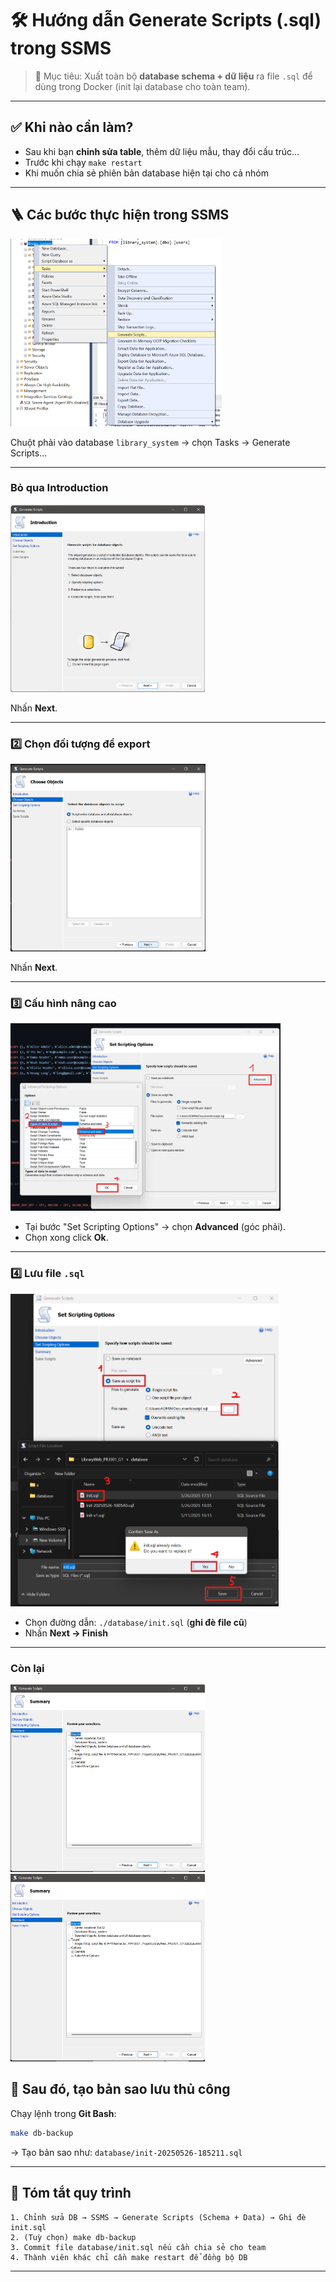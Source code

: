 # 🛠️ Hướng dẫn Generate Scripts (.sql) trong SSMS

> 🎯 Mục tiêu: Xuất toàn bộ **database schema + dữ liệu** ra file `.sql` để dùng trong Docker (init lại database cho toàn
> team).

---

## ✅ Khi nào cần làm?

- Sau khi bạn **chỉnh sửa table**, thêm dữ liệu mẫu, thay đổi cấu trúc…
- Trước khi chạy `make restart`
- Khi muốn chia sẻ phiên bản database hiện tại cho cả nhóm

---

## 🪜 Các bước thực hiện trong SSMS

<img src="instruction/genscript_1.png" alt="Step 1" height="300"/>

Chuột phải vào database `library_system` → chọn Tasks → Generate Scripts...

---

### Bỏ qua Introduction

<img src="instruction/genscript_2.png" alt="Step 2" height="300"/>

Nhấn **Next**.

---

### 2️⃣ Chọn đối tượng để export

<img src="instruction/genscript_3.png" alt="Step 3" height="300"/>

Nhấn **Next**.

---

### 3️⃣ Cấu hình nâng cao

<img src="instruction/genscript_4.png" alt="Step 4" height="300"/>

- Tại bước "Set Scripting Options" → chọn **Advanced** (góc phải).
- Chọn xong click **Ok**.

---

### 4️⃣ Lưu file `.sql`

<img src="instruction/genscript_5.png" alt="Step 5" height="500"/>

- Chọn đường dẫn: `./database/init.sql` (**ghi đè file cũ**)
- Nhấn **Next → Finish**

---

### Còn lại

<img src="instruction/genscript_6.png" alt="Step 5" height="300"/>

<img src="instruction/genscript_6.png" alt="Step 5" height="300"/>

## 💾 Sau đó, tạo bản sao lưu thủ công

Chạy lệnh trong **Git Bash**:

```bash
make db-backup

```

→ Tạo bản sao như: `database/init-20250526-185211.sql`

----------

## 🧠 Tóm tắt quy trình

```text
1. Chỉnh sửa DB → SSMS → Generate Scripts (Schema + Data) → Ghi đè init.sql
2. (Tuỳ chọn) make db-backup
3. Commit file database/init.sql nếu cần chia sẻ cho team
4. Thành viên khác chỉ cần make restart để đồng bộ DB

```

----------
